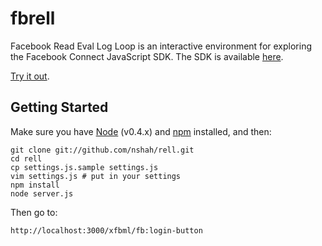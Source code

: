 fbrell
======

Facebook Read Eval Log Loop is an interactive environment for exploring the
Facebook Connect JavaScript SDK. The SDK is available
[here](http://github.com/facebook/connect-js).

[Try it out](http://fbrell.com/xfbml/fb:login-button).

Getting Started
---------------

Make sure you have [Node](http://nodejs.org/) (v0.4.x) and
[npm](https://github.com/isaacs/npm) installed, and then:

    git clone git://github.com/nshah/rell.git
    cd rell
    cp settings.js.sample settings.js
    vim settings.js # put in your settings
    npm install
    node server.js

Then go to:

    http://localhost:3000/xfbml/fb:login-button
